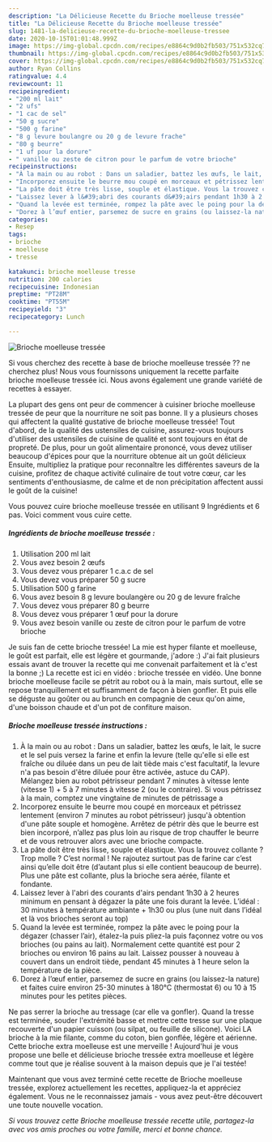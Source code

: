 ```yaml
---
description: "La Délicieuse Recette du Brioche moelleuse tressée"
title: "La Délicieuse Recette du Brioche moelleuse tressée"
slug: 1481-la-delicieuse-recette-du-brioche-moelleuse-tressee
date: 2020-10-15T01:01:48.999Z
image: https://img-global.cpcdn.com/recipes/e8864c9d0b2fb503/751x532cq70/brioche-moelleuse-tressee-photo-principale-de-la-recette.jpg
thumbnail: https://img-global.cpcdn.com/recipes/e8864c9d0b2fb503/751x532cq70/brioche-moelleuse-tressee-photo-principale-de-la-recette.jpg
cover: https://img-global.cpcdn.com/recipes/e8864c9d0b2fb503/751x532cq70/brioche-moelleuse-tressee-photo-principale-de-la-recette.jpg
author: Ryan Collins
ratingvalue: 4.4
reviewcount: 11
recipeingredient:
- "200 ml lait"
- "2 ufs"
- "1 cac de sel"
- "50 g sucre"
- "500 g farine"
- "8 g levure boulangre ou 20 g de levure frache"
- "80 g beurre"
- "1 uf pour la dorure"
- " vanille ou zeste de citron pour le parfum de votre brioche"
recipeinstructions:
- "À la main ou au robot : Dans un saladier, battez les œufs, le lait, le sucre et le sel puis versez la farine et enfin la levure (telle qu&#39;elle si elle est fraîche ou diluée dans un peu de lait tiède mais c&#39;est facultatif, la levure n&#39;a pas besoin d&#39;être diluée pour être activée, astuce du CAP). Mélangez bien au robot pétrisseur pendant 7 minutes à vitesse lente (vitesse 1) + 5 à 7 minutes à vitesse 2 (ou le contraire). Si vous pétrissez à la main, comptez une vingtaine de minutes de pétrissage a"
- "Incorporez ensuite le beurre mou coupé en morceaux et pétrissez lentement (environ 7 minutes au robot pétrisseur) jusqu&#39;à obtention d&#39;une pâte souple et homogène. Arrêtez de pétrir dès que le beurre est bien incorporé, n’allez pas plus loin au risque de trop chauffer le beurre et de vous retrouver alors avec une brioche compacte."
- "La pâte doit être très lisse, souple et élastique. Vous la trouvez collante ? Trop molle ? C’est normal ! Ne rajoutez surtout pas de farine car c’est ainsi qu’elle doit être (d’autant plus si elle contient beaucoup de beurre). Plus une pâte est collante, plus la brioche sera aérée, filante et fondante."
- "Laissez lever à l&#39;abri des courants d&#39;airs pendant 1h30 à 2 heures minimum en pensant à dégazer la pâte une fois durant la levée. L’idéal : 30 minutes à température ambiante + 1h30 ou plus (une nuit dans l’idéal et là vos brioches seront au top)"
- "Quand la levée est terminée, rompez la pâte avec le poing pour la dégazer (chasser l’air), étalez-la puis pliez-la puis façonnez votre ou vos brioches (ou pains au lait). Normalement cette quantité est pour 2 brioches ou environ 16 pains au lait. Laissez pousser à nouveau à couvert dans un endroit tiède, pendant 45 minutes à 1 heure selon la température de la pièce."
- "Dorez à l’œuf entier, parsemez de sucre en grains (ou laissez-la nature) et faites cuire environ 25-30 minutes à 180°C (thermostat 6) ou 10 à 15 minutes pour les petites pièces."
categories:
- Resep
tags:
- brioche
- moelleuse
- tresse

katakunci: brioche moelleuse tresse 
nutrition: 200 calories
recipecuisine: Indonesian
preptime: "PT28M"
cooktime: "PT55M"
recipeyield: "3"
recipecategory: Lunch

---
```



![Brioche moelleuse tressée](https://img-global.cpcdn.com/recipes/e8864c9d0b2fb503/751x532cq70/brioche-moelleuse-tressee-photo-principale-de-la-recette.jpg)

Si vous cherchez des recette à base de brioche moelleuse tressée ?? ne cherchez plus! Nous vous fournissons uniquement la recette parfaite brioche moelleuse tressée ici. Nous avons également une grande variété de recettes à essayer.

La plupart des gens ont peur de commencer à cuisiner brioche moelleuse tressée de peur que la nourriture ne soit pas bonne. Il y a plusieurs choses qui affectent la qualité gustative de brioche moelleuse tressée! Tout d'abord, de la qualité des ustensiles de cuisine, assurez-vous toujours d'utiliser des ustensiles de cuisine de qualité et sont toujours en état de propreté. De plus, pour un goût alimentaire prononcé, vous devez utiliser beaucoup d'épices pour que la nourriture obtenue ait un goût délicieux Ensuite, multipliez la pratique pour reconnaître les différentes saveurs de la cuisine, profitez de chaque activité culinaire de tout votre cœur, car les sentiments d'enthousiasme, de calme et de non précipitation affectent aussi le goût de la cuisine!

<!--inarticleads1-->

Vous pouvez cuire brioche moelleuse tressée en utilisant 9 Ingrédients et 6 pas. Voici comment vous cuire cette.

##### Ingrédients de brioche moelleuse tressée :

1. Utilisation 200 ml lait
1. Vous avez besoin 2 œufs
1. Vous devez vous préparer 1 c.a.c de sel
1. Vous devez vous préparer 50 g sucre
1. Utilisation 500 g farine
1. Vous avez besoin 8 g levure boulangère ou 20 g de levure fraîche
1. Vous devez vous préparer 80 g beurre
1. Vous devez vous préparer 1 œuf pour la dorure
1. Vous avez besoin  vanille ou zeste de citron pour le parfum de votre brioche


Je suis fan de cette brioche tressée! La mie est hyper filante et moelleuse, le goût est parfait, elle est légère et gourmande, j&#39;adore :) J&#39;ai fait plusieurs essais avant de trouver la recette qui me convenait parfaitement et là c&#39;est la bonne ;) La recette est ici en vidéo : brioche tressée en vidéo. Une bonne brioche moelleuse facile se pétrit au robot ou à la main, mais surtout, elle se repose tranquillement et suffisamment de façon à bien gonfler. Et puis elle se déguste au goûter ou au brunch en compagnie de ceux qu&#39;on aime, d&#39;une boisson chaude et d&#39;un pot de confiture maison. 

<!--inarticleads2-->

##### Brioche moelleuse tressée instructions :

1. À la main ou au robot : Dans un saladier, battez les œufs, le lait, le sucre et le sel puis versez la farine et enfin la levure (telle qu&#39;elle si elle est fraîche ou diluée dans un peu de lait tiède mais c&#39;est facultatif, la levure n&#39;a pas besoin d&#39;être diluée pour être activée, astuce du CAP). Mélangez bien au robot pétrisseur pendant 7 minutes à vitesse lente (vitesse 1) + 5 à 7 minutes à vitesse 2 (ou le contraire). Si vous pétrissez à la main, comptez une vingtaine de minutes de pétrissage a
1. Incorporez ensuite le beurre mou coupé en morceaux et pétrissez lentement (environ 7 minutes au robot pétrisseur) jusqu&#39;à obtention d&#39;une pâte souple et homogène. Arrêtez de pétrir dès que le beurre est bien incorporé, n’allez pas plus loin au risque de trop chauffer le beurre et de vous retrouver alors avec une brioche compacte.
1. La pâte doit être très lisse, souple et élastique. Vous la trouvez collante ? Trop molle ? C’est normal ! Ne rajoutez surtout pas de farine car c’est ainsi qu’elle doit être (d’autant plus si elle contient beaucoup de beurre). Plus une pâte est collante, plus la brioche sera aérée, filante et fondante.
1. Laissez lever à l&#39;abri des courants d&#39;airs pendant 1h30 à 2 heures minimum en pensant à dégazer la pâte une fois durant la levée. L’idéal : 30 minutes à température ambiante + 1h30 ou plus (une nuit dans l’idéal et là vos brioches seront au top)
1. Quand la levée est terminée, rompez la pâte avec le poing pour la dégazer (chasser l’air), étalez-la puis pliez-la puis façonnez votre ou vos brioches (ou pains au lait). Normalement cette quantité est pour 2 brioches ou environ 16 pains au lait. Laissez pousser à nouveau à couvert dans un endroit tiède, pendant 45 minutes à 1 heure selon la température de la pièce.
1. Dorez à l’œuf entier, parsemez de sucre en grains (ou laissez-la nature) et faites cuire environ 25-30 minutes à 180°C (thermostat 6) ou 10 à 15 minutes pour les petites pièces.


Ne pas serrer la brioche au tressage (car elle va gonfler). Quand la tresse est terminée, souder l&#39;extrémité basse et mettre cette tresse sur une plaque recouverte d&#39;un papier cuisson (ou silpat, ou feuille de silicone). Voici LA brioche à la mie filante, comme du coton, bien gonflée, légère et aérienne. Cette brioche extra moelleuse est une merveille ! Aujourd&#39;hui je vous propose une belle et délicieuse brioche tressée extra moelleuse et légère comme tout que je réalise souvent à la maison depuis que je l&#39;ai testée! 

<!--inarticleads1-->

<p>
Maintenant que vous avez terminé cette recette de Brioche moelleuse tressée, explorez actuellement les recettes, appliquez-la et appréciez également. Vous ne le reconnaissez jamais - vous avez peut-être découvert une toute nouvelle vocation.
</p>

<p>
<i>Si vous trouvez cette Brioche moelleuse tressée recette utile, partagez-la avec vos amis proches ou votre famille, merci et bonne chance.</i>
</p>
